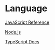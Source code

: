 # Language

[JavaScript Reference](https://developer.mozilla.org/en-US/docs/Web/JavaScript)

[Node.js](https://nodejs.org)

[TypeScript Docs](https://www.typescriptlang.org/)

